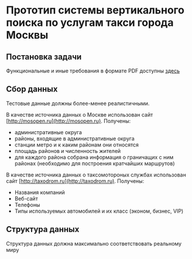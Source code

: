 # Прототип системы вертикального поиска по услугам такси города Москвы

## Постановка задачи

Функциональные и иные требования в формате PDF доступны [здесь](https://github.com/unitymind/cheap-taxi/blob/master/doc/aviasales.pdf?raw=true)

## Сбор данных

Тестовые данные должны более-менее реалистичными.

В качестве источника данных о Москве использован сайт [http://mosopen.ru](http://mosopen.ru). Получены:

* административные округа
* районы, входящие в административные округа
* станции метро и к каким районам они относятся
* площадь районов и численность жителей
* для каждого района собрана информация о граничащих с ним районах (необходимо для построения кратчайших маршрутов)

В качестве источника данных о таксомотороных службах использован сайт [http://taxodrom.ru](http://taxodrom.ru). Получены:

* Названия компаний
* Веб-сайт
* Телефоны
* Типы используемых автомобилей и их класс (эконом, бизнес, VIP)

## Структура данных

Структура данных должна максимально соответствовать реальному миру